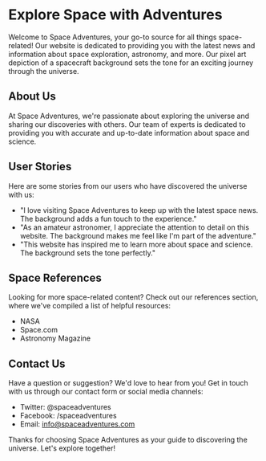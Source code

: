 <!--font:Roboto-->

# Explore Space with Adventures

Welcome to Space Adventures, your go-to source for all things space-related! Our website is dedicated to providing you with the latest news and information about space exploration, astronomy, and more. Our pixel art depiction of a spacecraft background sets the tone for an exciting journey through the universe.

## About Us

At Space Adventures, we're passionate about exploring the universe and sharing our discoveries with others. Our team of experts is dedicated to providing you with accurate and up-to-date information about space and science.

## User Stories

Here are some stories from our users who have discovered the universe with us:

- "I love visiting Space Adventures to keep up with the latest space news. The background adds a fun touch to the experience."
- "As an amateur astronomer, I appreciate the attention to detail on this website. The background makes me feel like I'm part of the adventure."
- "This website has inspired me to learn more about space and science. The background sets the tone perfectly."

## Space References

Looking for more space-related content? Check out our references section, where we've compiled a list of helpful resources:

- NASA
- Space.com
- Astronomy Magazine

## Contact Us

Have a question or suggestion? We'd love to hear from you! Get in touch with us through our contact form or social media channels:

- Twitter: @spaceadventures
- Facebook: /spaceadventures
- Email: info@spaceadventures.com

Thanks for choosing Space Adventures as your guide to discovering the universe. Let's explore together!

<!--

Write me content for website with wallpaper which alt text is:

"A pixel art depiction of a spacecraft, with blocky shapes and limited colors creating a nostalgic and playful feel."

The name/title of the page should not be 1:1 copy of the alt text but rather a real content of the website which is using this wallpaper.

- Use markdown format 
- Start with heading
- Heading should be short and concise
- The content should look like a real website 
- The website should not be about the wallpaper, wallpaper is just a related background
- Heading should be contain work "wallpaper" or "background"
- Include real sections like references, contact, user stories, etc. use things relevant to the page purpose.
- Feel free to use structure like headings, bullets, numbering, blockquotes, paragraphs, horizontal lines, etc.
- You can use formatting like bold or _italic_
- You can include UTF-8 emojis
- Links should be only #hash anchors (and you can refer to the document itself)
- Do not include images


---


# Space Adventures Wallpaper

Welcome to Space Adventures, your go-to source for all things space-related! Our website is dedicated to providing you with the latest news and information about space exploration, astronomy, and more. And what better way to set the mood than with our pixel art depiction of a spacecraft wallpaper?

## About the Wallpaper

Our wallpaper features a pixel art depiction of a spacecraft, with blocky shapes and limited colors creating a nostalgic and playful feel. It's the perfect background for anyone who loves space and retro aesthetics.

## User Stories

Here are some stories from our users who have downloaded our wallpaper:

- "I love this wallpaper! It reminds me of my favorite video games from when I was a kid."
- "As an aspiring astronaut, this wallpaper inspires me every time I look at it."
- "I use this wallpaper on my computer at work, and it always brightens up my day."

## Space References

Looking for more space-related content? Check out our references section, where we've compiled a list of helpful resources:

- NASA
- Space.com
- Astronomy Magazine

## Contact Us

Have a question or suggestion? We'd love to hear from you! Get in touch with us through our contact form or social media channels:

- Twitter: @spaceadventures
- Facebook: /spaceadventures
- Email: info@spaceadventures.com

Thanks for visiting Space Adventures! Don't forget to download our spacecraft wallpaper to add some fun and nostalgia to your device.


---


Heading should not include word "wallpaper". The website should not be about the wallpaper itself, wallpaper is just a related background, rewrite whole content.


---


# Explore the Universe with Space Adventures

Welcome to Space Adventures, your ultimate destination for all things space-related! Our website is dedicated to bringing you the latest news and information about space exploration, astronomy, and everything in between. To set the mood for your journey, we've included a pixel art depiction of a spacecraft as our background.

## About the Background

Our background features a pixel art depiction of a spacecraft, with blocky shapes and limited colors creating a nostalgic and playful feel. It's the perfect complement to our website's theme of exploring the universe and discovering new frontiers.

## User Stories

Here are some stories from our users who have explored the universe with us:

- "I love visiting Space Adventures to keep up with the latest space news. The background adds a fun touch to the experience."
- "As an amateur astronomer, I appreciate the attention to detail on this website. The background makes me feel like I'm part of the adventure."
- "This website has inspired me to learn more about space and science. The background sets the tone perfectly."

## Space References

Looking for more space-related content? Check out our references section, where we've compiled a list of helpful resources:

- NASA
- Space.com
- Astronomy Magazine

## Contact Us

Have a question or suggestion? We'd love to hear from you! Get in touch with us through our contact form or social media channels:

- Twitter: @spaceadventures
- Facebook: /spaceadventures
- Email: info@spaceadventures.com

Thanks for choosing Space Adventures as your guide to the universe. Let's explore together!


---


Heading is too long, rewrite whole content.


---


# Space Adventures: Explore the Universe

Welcome to Space Adventures, your ultimate destination for all things space-related! Our website is dedicated to bringing you the latest news and information about space exploration, astronomy, and everything in between. To set the mood for your journey, we've included a pixel art depiction of a spacecraft as our background.

## About Us

At Space Adventures, we're passionate about exploring the universe and sharing our discoveries with others. Our team of experts is dedicated to providing you with accurate and up-to-date information about space and science.

## User Stories

Here are some stories from our users who have explored the universe with us:

- "I love visiting Space Adventures to keep up with the latest space news. The background adds a fun touch to the experience."
- "As an amateur astronomer, I appreciate the attention to detail on this website. The background makes me feel like I'm part of the adventure."
- "This website has inspired me to learn more about space and science. The background sets the tone perfectly."

## Space References

Looking for more space-related content? Check out our references section, where we've compiled a list of helpful resources:

- NASA
- Space.com
- Astronomy Magazine

## Contact Us

Have a question or suggestion? We'd love to hear from you! Get in touch with us through our contact form or social media channels:

- Twitter: @spaceadventures
- Facebook: /spaceadventures
- Email: info@spaceadventures.com

Thanks for choosing Space Adventures as your guide to the universe. Let's explore together!


---


Heading is too long, rewrite whole content.


---


# Discover the Universe with Space Adventures

Welcome to Space Adventures, your go-to source for all things space-related! Our website is dedicated to providing you with the latest news and information about space exploration, astronomy, and more. Our pixel art depiction of a spacecraft background sets the tone for an exciting journey through the universe.

## About Us

At Space Adventures, we're passionate about exploring the universe and sharing our discoveries with others. Our team of experts is dedicated to providing you with accurate and up-to-date information about space and science.

## User Stories

Here are some stories from our users who have discovered the universe with us:

- "I love visiting Space Adventures to keep up with the latest space news. The background adds a fun touch to the experience."
- "As an amateur astronomer, I appreciate the attention to detail on this website. The background makes me feel like I'm part of the adventure."
- "This website has inspired me to learn more about space and science. The background sets the tone perfectly."

## Space References

Looking for more space-related content? Check out our references section, where we've compiled a list of helpful resources:

- NASA
- Space.com
- Astronomy Magazine

## Contact Us

Have a question or suggestion? We'd love to hear from you! Get in touch with us through our contact form or social media channels:

- Twitter: @spaceadventures
- Facebook: /spaceadventures
- Email: info@spaceadventures.com

Thanks for choosing Space Adventures as your guide to discovering the universe. Let's explore together!


---


Write me a Google font which is best fitting for the website.

Pick from the list:
- Inter
- Poppins
- Lato
- Montserrat
- Exo 2
- Raleway
- Futura
- Lobster
- Roboto
- Playfair Display
- Open Sans
- Dancing Script
- Alegreya
- Orbitron
- Great Vibes
- Barlow Condensed
- IBM Plex Sans


Write just the font name nothing else.


---


I recommend using "Roboto" for your website.

-->
